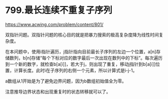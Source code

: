 799.最长连续不重复子序列
==
https://www.acwing.com/problem/content/801/

双指针问题。双指针问题的核心目的就是把暴力搜索的极高复杂度降为线性时间复杂度。

在本问题中，使用i指针遍历，j指针指向目前最长子序列的左边一个位置，a[n]存储数列，b[n]存储“每个下标对应的数字最后一次出现在数列中的下标”。每次遍历到一个新的数字，就检查b[a[i]]，若大于j，则出现了重复，移动j指针到b[a[i]]位置，计算长度。此时i在子序列的右侧一个元素，所以计算式是i-j-1。

a数组从1开始是为了避免边界问题，因为b数组初始值全为零。

注意推导边界状态和出现重复时的状态转移就可以了。